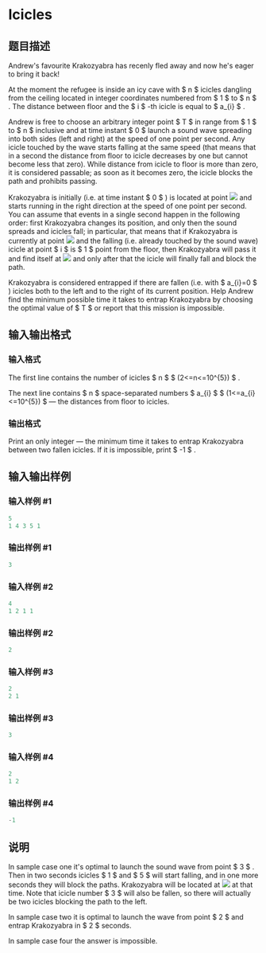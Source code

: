 # Icicles

## 题目描述

Andrew's favourite Krakozyabra has recenly fled away and now he's eager to bring it back!

At the moment the refugee is inside an icy cave with $ n $ icicles dangling from the ceiling located in integer coordinates numbered from $ 1 $ to $ n $ . The distance between floor and the $ i $ -th icicle is equal to $ a_{i} $ .

Andrew is free to choose an arbitrary integer point $ T $ in range from $ 1 $ to $ n $ inclusive and at time instant $ 0 $ launch a sound wave spreading into both sides (left and right) at the speed of one point per second. Any icicle touched by the wave starts falling at the same speed (that means that in a second the distance from floor to icicle decreases by one but cannot become less that zero). While distance from icicle to floor is more than zero, it is considered passable; as soon as it becomes zero, the icicle blocks the path and prohibits passing.

Krakozyabra is initially (i.e. at time instant $ 0 $ ) is located at point ![](https://cdn.luogu.com.cn/upload/vjudge_pic/CF955E/6201067a97da7a97c457211e210f5a8e998bdde9.png) and starts running in the right direction at the speed of one point per second. You can assume that events in a single second happen in the following order: first Krakozyabra changes its position, and only then the sound spreads and icicles fall; in particular, that means that if Krakozyabra is currently at point ![](https://cdn.luogu.com.cn/upload/vjudge_pic/CF955E/1c5af17636ba64dd5732c7aa8ec584757d0bd2cf.png) and the falling (i.e. already touched by the sound wave) icicle at point $ i $ is $ 1 $ point from the floor, then Krakozyabra will pass it and find itself at ![](https://cdn.luogu.com.cn/upload/vjudge_pic/CF955E/698ff77408e1322df2c02364658180d6abdd0230.png) and only after that the icicle will finally fall and block the path.

Krakozyabra is considered entrapped if there are fallen (i.e. with $ a_{i}=0 $ ) icicles both to the left and to the right of its current position. Help Andrew find the minimum possible time it takes to entrap Krakozyabra by choosing the optimal value of $ T $ or report that this mission is impossible.

## 输入输出格式

### 输入格式

The first line contains the number of icicles $ n $ $ (2<=n<=10^{5}) $ .

The next line contains $ n $ space-separated numbers $ a_{i} $ $ (1<=a_{i}<=10^{5}) $ — the distances from floor to icicles.

### 输出格式

Print an only integer — the minimum time it takes to entrap Krakozyabra between two fallen icicles. If it is impossible, print $ -1 $ .

## 输入输出样例

### 输入样例 #1

```cpp
5
1 4 3 5 1

```
### 输出样例 #1

```cpp
3

```
### 输入样例 #2

```cpp
4
1 2 1 1

```
### 输出样例 #2

```cpp
2

```
### 输入样例 #3

```cpp
2
2 1

```
### 输出样例 #3

```cpp
3

```
### 输入样例 #4

```cpp
2
1 2

```
### 输出样例 #4

```cpp
-1

```
## 说明

In sample case one it's optimal to launch the sound wave from point $ 3 $ . Then in two seconds icicles $ 1 $ and $ 5 $ will start falling, and in one more seconds they will block the paths. Krakozyabra will be located at ![](https://cdn.luogu.com.cn/upload/vjudge_pic/CF955E/6a876c63f063c77b3b3f7a4894559278a4f9c115.png) at that time. Note that icicle number $ 3 $ will also be fallen, so there will actually be two icicles blocking the path to the left.

In sample case two it is optimal to launch the wave from point $ 2 $ and entrap Krakozyabra in $ 2 $ seconds.

In sample case four the answer is impossible.

